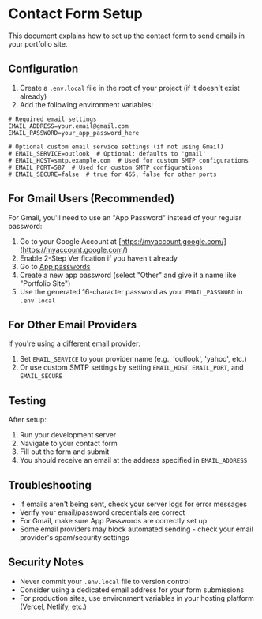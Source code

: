 # Contact Form Setup

This document explains how to set up the contact form to send emails in your portfolio site.

## Configuration

1. Create a `.env.local` file in the root of your project (if it doesn't exist already)
2. Add the following environment variables:

```
# Required email settings
EMAIL_ADDRESS=your.email@gmail.com
EMAIL_PASSWORD=your_app_password_here

# Optional custom email service settings (if not using Gmail)
# EMAIL_SERVICE=outlook  # Optional: defaults to 'gmail'
# EMAIL_HOST=smtp.example.com  # Used for custom SMTP configurations
# EMAIL_PORT=587  # Used for custom SMTP configurations
# EMAIL_SECURE=false  # true for 465, false for other ports
```

## For Gmail Users (Recommended)

For Gmail, you'll need to use an "App Password" instead of your regular password:

1. Go to your Google Account at [https://myaccount.google.com/](https://myaccount.google.com/)
2. Enable 2-Step Verification if you haven't already
3. Go to [App passwords](https://myaccount.google.com/apppasswords)
4. Create a new app password (select "Other" and give it a name like "Portfolio Site")
5. Use the generated 16-character password as your `EMAIL_PASSWORD` in `.env.local`

## For Other Email Providers

If you're using a different email provider:

1. Set `EMAIL_SERVICE` to your provider name (e.g., 'outlook', 'yahoo', etc.)
2. Or use custom SMTP settings by setting `EMAIL_HOST`, `EMAIL_PORT`, and `EMAIL_SECURE`

## Testing

After setup:

1. Run your development server
2. Navigate to your contact form
3. Fill out the form and submit
4. You should receive an email at the address specified in `EMAIL_ADDRESS`

## Troubleshooting

- If emails aren't being sent, check your server logs for error messages
- Verify your email/password credentials are correct
- For Gmail, make sure App Passwords are correctly set up
- Some email providers may block automated sending - check your email provider's spam/security settings

## Security Notes

- Never commit your `.env.local` file to version control
- Consider using a dedicated email address for your form submissions
- For production sites, use environment variables in your hosting platform (Vercel, Netlify, etc.) 